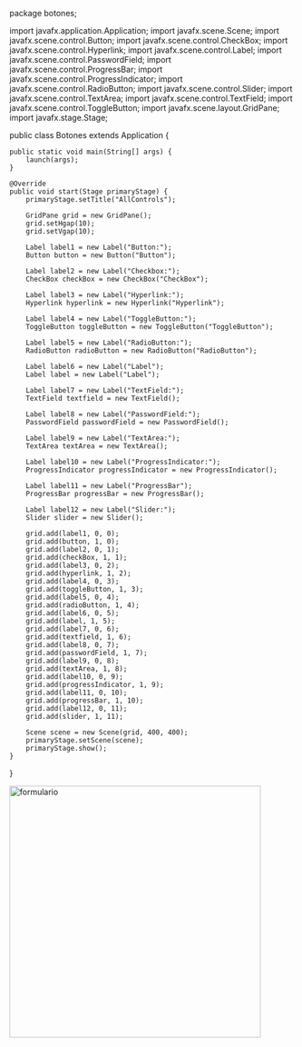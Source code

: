 package botones;

import javafx.application.Application;
import javafx.scene.Scene;
import javafx.scene.control.Button;
import javafx.scene.control.CheckBox;
import javafx.scene.control.Hyperlink;
import javafx.scene.control.Label;
import javafx.scene.control.PasswordField;
import javafx.scene.control.ProgressBar;
import javafx.scene.control.ProgressIndicator;
import javafx.scene.control.RadioButton;
import javafx.scene.control.Slider;
import javafx.scene.control.TextArea;
import javafx.scene.control.TextField;
import javafx.scene.control.ToggleButton;
import javafx.scene.layout.GridPane;
import javafx.stage.Stage;

public class Botones extends Application {

    public static void main(String[] args) {
        launch(args);
    }

    @Override
    public void start(Stage primaryStage) {
        primaryStage.setTitle("AllControls");

        GridPane grid = new GridPane();
        grid.setHgap(10);
        grid.setVgap(10);

        Label label1 = new Label("Button:");
        Button button = new Button("Button");
        
        Label label2 = new Label("Checkbox:");
        CheckBox checkBox = new CheckBox("CheckBox");
        
        Label label3 = new Label("Hyperlink:");
        Hyperlink hyperlink = new Hyperlink("Hyperlink");
        
        Label label4 = new Label("ToggleButton:");
        ToggleButton toggleButton = new ToggleButton("ToggleButton");
        
        Label label5 = new Label("RadioButton:");
        RadioButton radioButton = new RadioButton("RadioButton");
        
        Label label6 = new Label("Label");
        Label label = new Label("Label");
        
        Label label7 = new Label("TextField:");
        TextField textfield = new TextField();

        Label label8 = new Label("PasswordField:");
        PasswordField passwordField = new PasswordField();

        Label label9 = new Label("TextArea:");
        TextArea textArea = new TextArea();

        Label label10 = new Label("ProgressIndicator:");
        ProgressIndicator progressIndicator = new ProgressIndicator();
        
        Label label11 = new Label("ProgressBar");     
        ProgressBar progressBar = new ProgressBar();
        
        Label label12 = new Label("Slider:");
        Slider slider = new Slider();

        grid.add(label1, 0, 0);
        grid.add(button, 1, 0);
        grid.add(label2, 0, 1);
        grid.add(checkBox, 1, 1);
        grid.add(label3, 0, 2);
        grid.add(hyperlink, 1, 2);
        grid.add(label4, 0, 3);
        grid.add(toggleButton, 1, 3);
        grid.add(label5, 0, 4);
        grid.add(radioButton, 1, 4);
        grid.add(label6, 0, 5);
        grid.add(label, 1, 5);
        grid.add(label7, 0, 6);
        grid.add(textfield, 1, 6);
        grid.add(label8, 0, 7);
        grid.add(passwordField, 1, 7);
        grid.add(label9, 0, 8);
        grid.add(textArea, 1, 8);
        grid.add(label10, 0, 9);
        grid.add(progressIndicator, 1, 9);
        grid.add(label11, 0, 10);
        grid.add(progressBar, 1, 10);
        grid.add(label12, 0, 11);
        grid.add(slider, 1, 11);

        Scene scene = new Scene(grid, 400, 400);
        primaryStage.setScene(scene);
        primaryStage.show();
    }
}



<img width="443" alt="formulario" src="https://github.com/KeviM2/Formulario/assets/168137294/6d93e53e-a428-4722-bc93-66ded2d02ed9">
